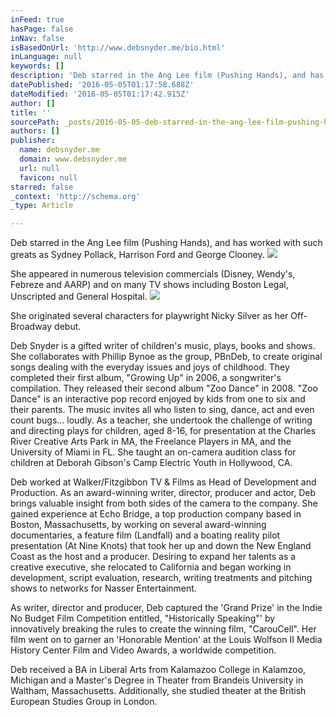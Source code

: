 ```yaml
---
inFeed: true
hasPage: false
inNav: false
isBasedOnUrl: 'http://www.debsnyder.me/bio.html'
inLanguage: null
keywords: []
description: 'Deb starred in the Ang Lee film (Pushing Hands), and has worked with such greats as Sydney Pollack, Harrison Ford and George Clooney. '
datePublished: '2016-05-05T01:17:58.688Z'
dateModified: '2016-05-05T01:17:42.915Z'
author: []
title: ''
sourcePath: _posts/2016-05-05-deb-starred-in-the-ang-lee-film-pushing-hands-and-has-wor.md
authors: []
publisher:
  name: debsnyder.me
  domain: www.debsnyder.me
  url: null
  favicon: null
starred: false
_context: 'http://schema.org'
_type: Article

---
```

Deb starred in the Ang Lee film (Pushing Hands), and has worked with such greats as Sydney Pollack, Harrison Ford and George Clooney. ![](https://the-grid-user-content.s3-us-west-2.amazonaws.com/d7144655-cc98-47f8-8a16-5c7091bccda6.jpg)

She appeared in numerous television commercials (Disney, Wendy's, Febreze and AARP) and on many TV shows including Boston Legal, Unscripted and General Hospital. ![](https://the-grid-user-content.s3-us-west-2.amazonaws.com/bcf4f4fc-3072-4589-82bd-e521a6d36806.jpg)

She originated several characters for playwright Nicky Silver as her Off-Broadway debut. 

Deb Snyder is a gifted writer of children's music, plays, books and shows. She collaborates with Phillip Bynoe as the group, PBnDeb, to create original songs dealing with the everyday issues and joys of childhood. They completed their first album, "Growing Up" in 2006, a songwriter's compilation. They released their second album "Zoo Dance" in 2008\. "Zoo Dance" is an interactive pop record enjoyed by kids from one to six and their parents. The music invites all who listen to sing, dance, act and even count bugs... loudly. As a teacher, she undertook the challenge of writing and directing plays for children, aged 8-16, for presentation at the Charles River Creative Arts Park in MA, the Freelance Players in MA, and the University of Miami in FL. She taught an on-camera audition class for children at Deborah Gibson's Camp Electric Youth in Hollywood, CA. 

Deb worked at Walker/Fitzgibbon TV & Films as Head of Development and Production. As an award-winning writer, director, producer and actor, Deb brings valuable insight from both sides of the camera to the company. She gained experience at Echo Bridge, a top production company based in Boston, Massachusetts, by working on several award-winning documentaries, a feature film (Landfall) and a boating reality pilot presentation (At Nine Knots) that took her up and down the New England Coast as the host and a producer. Desiring to expand her talents as a creative executive, she relocated to California and began working in development, script evaluation, research, writing treatments and pitching shows to networks for Nasser Entertainment. 

As writer, director and producer, Deb captured the 'Grand Prize' in the Indie No Budget Film Competition entitled, "Historically Speaking"' by innovatively breaking the rules to create the winning film, "CarouCell". Her film went on to garner an 'Honorable Mention' at the Louis Wolfson II Media History Center Film and Video Awards, a worldwide competition. 

Deb received a BA in Liberal Arts from Kalamazoo College in Kalamzoo, Michigan and a Master's Degree in Theater from Brandeis University in Waltham, Massachusetts. Additionally, she studied theater at the British European Studies Group in London.